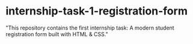 # internship-task-1-registration-form
"This repository contains the first internship task: A modern student registration form built with HTML &amp; CSS."
